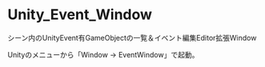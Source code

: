 # Unity_Event_Window
シーン内のUnityEvent有GameObjectの一覧＆イベント編集Editor拡張Window

Unityのメニューから「Window -> EventWindow」で起動。
